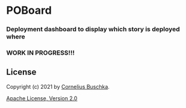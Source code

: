 # POBoard

### Deployment dashboard to display which story is deployed where

### WORK IN PROGRESS!!!

## License

Copyright (c) 2021 by [Cornelius Buschka](https://github.com/cbuschka).

[Apache License, Version 2.0](./license.txt)
